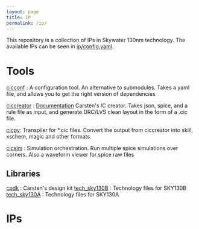 ```yaml
---
layout: page 
title: IP 
permalink: /ip/
---
```


This repository is a collection of IPs in Skywater 130nm technology. The
available IPs can be seen in
[ip/config.yaml](https://github.com/wulffern/aicex/blob/main/ip/config.yaml). 

# Tools 

[cicconf](https://github.com/wulffern/cicconf) : A configuration tool. An alternative to submodules. Takes a yaml file, and
allows you to get the right version of dependencies

[ciccreator](https://github.com/wulffern/ciccreator) : [Documentation](https://wulffern.github.io/ciccreator) Carsten's  IC creator. Takes json, spice, and a rule file as input, and generate
DRC/LVS clean layout in the form of a .cic file. 

[cicpy](https://github.com/wulffern/cicconf): Transpiler for *.cic files. Convert the output from ciccreator into skill, xschem, magic and other formats

[cicsim](https://github.com/wulffern/cicsim) : Simulation orchestration. Run multiple spice simulations over corners. Also a waveform viewer for spice raw files 

## Libraries 

[cpdk](https://github.com/wulffern/cpdk) : Carsten's design kit
[tech_sky130B](https://github.com/wulffern/tech_sky130B) : Technology files for SKY130B
[tech_sky130A](https://github.com/wulffern/tech_sky130A)  : Technology files  for SKY130A

# IPs 

